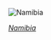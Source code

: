 
![Namibia](https://www.gstatic.com/prettyearth/assets/full/5583.jpg)

*[Namibia](https://www.google.com/maps/@-23.537088,15.023289,17z/data=!3m1!1e3)*
